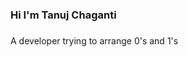 
<h3 align="left">Hi I'm Tanuj Chaganti</h3>

###

<p align="left">A developer trying to arrange 0's and 1's</p>



